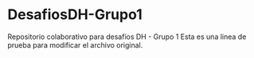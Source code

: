 # DesafiosDH-Grupo1
Repositorio colaborativo para desafíos DH - Grupo 1
Esta es una linea de prueba para modificar el archivo original.
